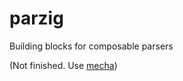 # parzig
Building blocks for composable parsers

(Not finished. Use [mecha](https://github.com/Hejsil/mecha))
